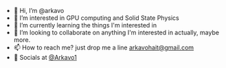 - 👋 Hi, I’m @arkavo
- 👀 I’m interested in GPU computing and Solid State Physics
- 🌱 I’m currently learning the things I'm interested in
- 💞️ I’m looking to collaborate on anything I'm interested in actually, maybe more.
- 📫 How to reach me? just drop me a line arkavohait@gmail.com
- 👋 Socials at [@Arkavo1](https://twitter.com/Arkavo1)
<!---
arkavo/arkavo is a ✨ special ✨ repository because its `README.md` (this file) appears on your GitHub profile.
You can click the Preview link to take a look at your changes.
--->

